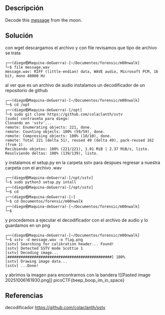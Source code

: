 ## Descripción
Decode this [message](https://jupiter.challenges.picoctf.org/static/14393e18d98fedbaedbc28896d7ef31a/message.wav) from the moon.
## Solución
con wget descargamos el archivo y con file revisamos que tipo de archivo se trata
```
┌──(diego㉿Maquina-deGuerra)-[~/Documentos/forensic/m00nwalk]
└─$ file message.wav                                         
message.wav: RIFF (little-endian) data, WAVE audio, Microsoft PCM, 16 bit, mono 48000 Hz

```
al ver que es un archivo de audio instalamos un decodificador de un repositorio de github
```
┌──(diego㉿Maquina-deGuerra)-[~/Documentos/forensic/m00nwalk]
└─$ cd /opt
┌──(diego㉿Maquina-deGuerra)-[/opt]
└─$ sudo git clone https://github.com/colaclanth/sstv
[sudo] contraseña para diego: 
Clonando en 'sstv'...
remote: Enumerating objects: 221, done.
remote: Counting objects: 100% (59/59), done.
remote: Compressing objects: 100% (10/10), done.
remote: Total 221 (delta 51), reused 49 (delta 49), pack-reused 162 (from 1)
Recibiendo objetos: 100% (221/221), 1.01 MiB | 2.37 MiB/s, listo.
Resolviendo deltas: 100% (139/139), listo.
```
y instalamos el setup.py en la carpeta sstv para despues regresar a nuestra carpeta con el archivo .wav
```
┌──(diego㉿Maquina-deGuerra)-[/opt/sstv]
└─$ sudo python3 setup.py intall
┌──(diego㉿Maquina-deGuerra)-[/opt/sstv]
└─$ cd     
┌──(diego㉿Maquina-deGuerra)-[~]
└─$ cd Documentos/forensic/m00nwalk 
┌──(diego㉿Maquina-deGuerra)-[~/Documentos/forensic/m00nwalk]
└─$ 
```
y procedemos a ejecutar el decodificador con el archivo de audio y lo guardamos en un png
```
┌──(diego㉿Maquina-deGuerra)-[~/Documentos/forensic/m00nwalk]
└─$ sstv -d message.wav -o flag.png
[sstv] Searching for calibration header... Found!    
[sstv] Detected SSTV mode Scottie 1
[sstv] Decoding image...   [###############################################] 100%
[sstv] Drawing image data...
[sstv] ...Done!

```
y abrimos la imagen para encontrarnos con la bandera
![[Pasted image 20251006161930.png]]
picoCTF{beep_boop_im_in_space}
## Referencias 
decodificador https://github.com/colaclanth/sstv